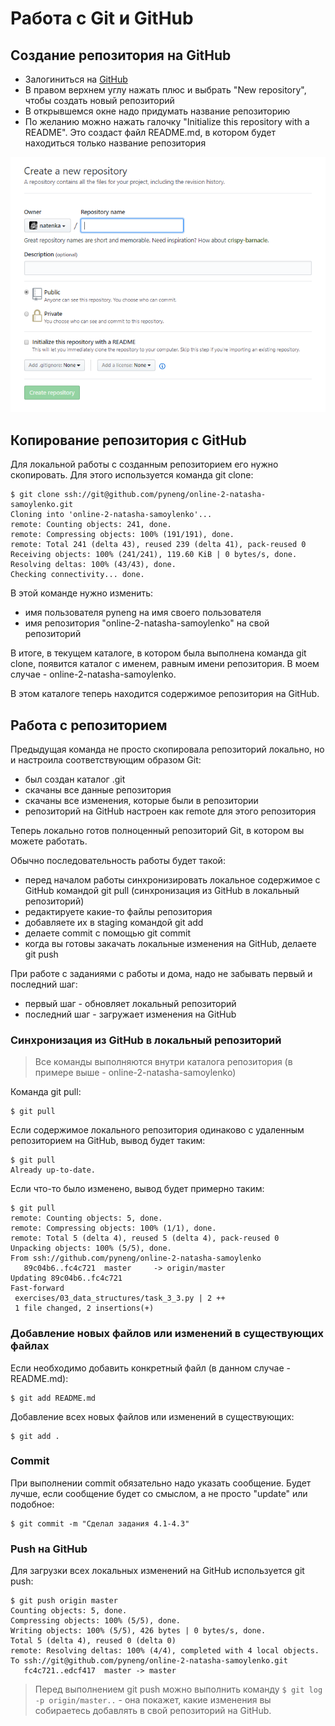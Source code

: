 # Работа с Git и GitHub

## Создание репозитория на GitHub

* Залогиниться на [GitHub](https://github.com/)
* В правом верхнем углу нажать плюс и выбрать "New repository", чтобы создать новый репозиторий
* В открывшемся окне надо придумать название репозиторию
* По желанию можно нажать галочку "Initialize this repository with a README". Это создаст файл README.md, в котором будет находиться только название репозитория

![create](https://raw.githubusercontent.com/natenka/PyNEng/master/images/git/github_new_repo.png)

## Копирование репозитория с GitHub

Для локальной работы с созданным репозиторием его нужно скопировать.
Для этого используется команда git clone:
```
$ git clone ssh://git@github.com/pyneng/online-2-natasha-samoylenko.git
Cloning into 'online-2-natasha-samoylenko'...
remote: Counting objects: 241, done.
remote: Compressing objects: 100% (191/191), done.
remote: Total 241 (delta 43), reused 239 (delta 41), pack-reused 0
Receiving objects: 100% (241/241), 119.60 KiB | 0 bytes/s, done.
Resolving deltas: 100% (43/43), done.
Checking connectivity... done.
```

В этой команде нужно изменить:
* имя пользователя pyneng на имя своего пользователя
* имя репозитория "online-2-natasha-samoylenko" на свой репозиторий

В итоге, в текущем каталоге, в котором была выполнена команда git clone, появится каталог с именем, равным имени репозитория.
В моем случае - online-2-natasha-samoylenko.

В этом каталоге теперь находится содержимое репозитория на GitHub.

## Работа с репозиторием

Предыдущая команда не просто скопировала репозиторий локально, но и настроила соответствующим образом Git:

* был создан каталог .git
* скачаны все данные репозитория
* скачаны все изменения, которые были в репозитории
* репозиторий на GitHub настроен как remote для этого репозитория

Теперь локально готов полноценный репозиторий Git, в котором вы можете работать.

Обычно последовательность работы будет такой:

* перед началом работы синхронизировать локальное содержимое с GitHub командой git pull (синхронизация из GitHub в локальный репозиторий)
* редактируете какие-то файлы репозитория
* добавляете их в staging командой git add
* делаете commit с помощью git commit
* когда вы готовы закачать локальные изменения на GitHub, делаете git push

При работе с заданиями с работы и дома, надо не забывать первый и последний шаг:

* первый шаг - обновляет локальный репозиторий
* последний шаг - загружает изменения на GitHub

### Синхронизация из GitHub в локальный репозиторий

> Все команды выполняются внутри каталога репозитория (в примере выше - online-2-natasha-samoylenko)

Команда git pull:
```
$ git pull
```

Если содержимое локального репозитория одинаково с удаленным репозиторием на GitHub, вывод будет таким:
```
$ git pull
Already up-to-date.
```

Если что-то было изменено, вывод будет примерно таким:
```
$ git pull
remote: Counting objects: 5, done.
remote: Compressing objects: 100% (1/1), done.
remote: Total 5 (delta 4), reused 5 (delta 4), pack-reused 0
Unpacking objects: 100% (5/5), done.
From ssh://github.com/pyneng/online-2-natasha-samoylenko
   89c04b6..fc4c721  master     -> origin/master
Updating 89c04b6..fc4c721
Fast-forward
 exercises/03_data_structures/task_3_3.py | 2 ++
 1 file changed, 2 insertions(+)

```

### Добавление новых файлов или изменений в существующих файлах

Если необходимо добавить конкретный файл (в данном случае - README.md):
```
$ git add README.md
```

Добавление всех новых файлов или изменений в существующих:
```
$ git add .
```

### Commit

При выполнении commit обязательно надо указать сообщение.
Будет лучше, если сообщение будет со смыслом, а не просто "update" или подобное:

```
$ git commit -m "Сделал задания 4.1-4.3"
```

### Push на GitHub

Для загрузки всех локальных изменений на GitHub используется git push:
```
$ git push origin master
Counting objects: 5, done.
Compressing objects: 100% (5/5), done.
Writing objects: 100% (5/5), 426 bytes | 0 bytes/s, done.
Total 5 (delta 4), reused 0 (delta 0)
remote: Resolving deltas: 100% (4/4), completed with 4 local objects.
To ssh://git@github.com/pyneng/online-2-natasha-samoylenko.git
   fc4c721..edcf417  master -> master
```

> Перед выполнением git push можно выполнить команду ```$ git log -p origin/master..``` - она покажет, какие изменения вы собираетесь добавлять в свой репозиторий на GitHub.


